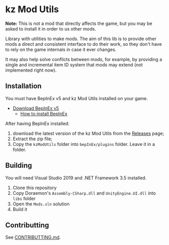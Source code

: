 # kz Mod Utils

**Note:** This is not a mod that directly affects the game, but you may be asked to install it in order to us other mods.

Library with utilities to make mods. The aim of this lib is to provide other mods a direct and consistent interface to do their work, so they don't have to rely on the game internals in case it ever changes.

It may also help solve conflicts between mods, for example, by providing a single and incremental item ID system that mods may extend (not implemented right now).

## Installation
You must have BepInEx v5 and kz Mod Utils installed on your game.
- [Download BepInEx v5](https://github.com/BepInEx/BepInEx/releases)
	- [How to install BepInEx](https://docs.bepinex.dev/articles/user_guide/installation/index.html)

After having BepInEx installed:
1. download the latest version of the kz Mod Utils from the [Releases](https://github.com/guilherme-gm/KirieZ_DoraemonSoSMods/releases) page;
2. Extract the zip file;
3. Copy the `kzModUtils` folder into `bepInEx/plugins` folder. Leave it in a folder.


## Building
You will need Visual Studio 2019 and .NET Framework 3.5 installed.

1. Clone this repository
2. Copy Doraemon's `Assembly-CSharp.dll` and `UnityEngine.UI.dll` into `libs` folder
3. Open the `Mods.sln` solution
4. Build it


## Contributting
See [CONTRIBUTTING.md](../CONTRIBUTTING.md).
